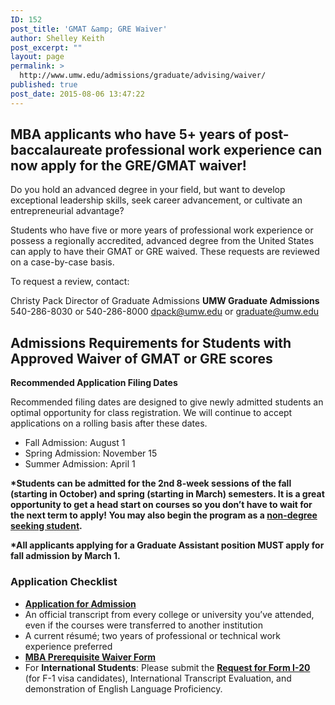 ```yaml
---
ID: 152
post_title: 'GMAT &amp; GRE Waiver'
author: Shelley Keith
post_excerpt: ""
layout: page
permalink: >
  http://www.umw.edu/admissions/graduate/advising/waiver/
published: true
post_date: 2015-08-06 13:47:22
---
```

<h2><strong>MBA applicants who have 5+ years of post-baccalaureate professional work experience can now apply for the GRE/GMAT waiver!</strong></h2>
Do you hold an advanced degree in your field, but want to develop exceptional leadership skills, seek career advancement, or cultivate an entrepreneurial advantage?

Students who have five or more years of professional work experience or possess a regionally accredited, advanced degree from the United States can apply to have their GMAT or GRE waived. These requests are reviewed on a case-by-case basis.

To request a review, contact:

Christy Pack
Director of Graduate Admissions
<strong>UMW Graduate Admissions</strong>
540-286-8030 or 540-286-8000
<a href="mailto:dpack@umw.edu">dpack@umw.edu</a> or <a href="mailto:graduate@umw.edu">graduate@umw.edu</a>
<h2><strong>Admissions Requirements for Students with Approved Waiver of </strong><strong>GMAT or GRE scores</strong></h2>
<strong>Recommended Application Filing Dates</strong>

Recommended filing dates are designed to give newly admitted students an optimal opportunity for class registration. We will continue to accept applications on a rolling basis after these dates.
<ul>
 	<li>Fall Admission: August 1</li>
 	<li>Spring Admission: November 15</li>
 	<li>Summer Admission: April 1</li>
</ul>
<strong>*Students can be admitted for the 2nd 8-week sessions of the fall (starting in October) and spring (starting in March) semesters. It is a great opportunity to get a head start on courses so you don’t have to wait for the next term to apply! You may also begin the program as a </strong><a href="http://academics.umw.edu/registrar/registration-instructions-for-nondegree-students-and-auditors"><strong>non-degree seeking student</strong></a><strong>.</strong>

<strong>*All applicants applying for a Graduate Assistant position MUST apply for fall admission by March 1.</strong>
<h3>Application Checklist</h3>
<ul>
 	<li><a href="https://www.applyweb.com/umw/menu.html"><strong>Application for Admission</strong></a></li>
 	<li>An official transcript from every college or university you’ve attended, even if the courses were transferred to another institution</li>
 	<li>A current résumé; two years of professional or technical work experience preferred</li>
 	<li><a href="http://www.umw.edu/admissions/wp-content/uploads/sites/6/2015/08/MBA-NEW-Foundation-Sheet-Fall-20151.doc"><strong>MBA Prerequisite Waiver Form</strong></a></li>
 	<li>For <strong>International Students</strong>: Please submit the <a href="http://international.umw.edu/international-services/prospective/request-for-form-i-20/"><strong>Request for Form I-20 </strong></a>(for F-1 visa candidates), International Transcript Evaluation, and demonstration of English Language Proficiency.</li>
</ul>
<h3></h3>